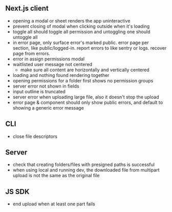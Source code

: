 ## Next.js client

- opening a modal or sheet renders the app uninteractive
- prevent closing of modal when clicking outside when it's loading
- toggle all should toggle all permission and untoggling one should untoggle all
- in error page, only surface error's marked public. error page per section,
  like public/logged-in. report errors to like sentry or logs. recover page from errors.
- error in assign permissions modal
- waitlisted user message not centered
  - make sure all content are horizontally and vertically centered
- loading and nothing found rendering together
- opening permissions for a folder first shows no permission groups
- server error not shown in fields
- input outline is truncated
- server error when uploading large file, also it doesn't stop the upload
- error page & component should only show public errors, and default to showing a generic error message

## CLI

- close file descriptors

## Server

- check that creating folders/files with presigned paths is successful
- when using local and running dev, the downloaded file from multipart upload is not the same as the original file

## JS SDK

- end upload when at least one part fails
